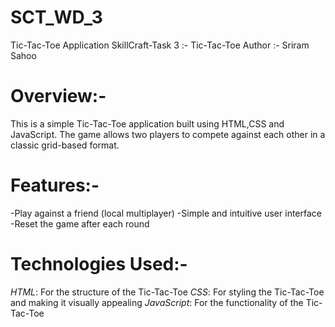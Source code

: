 # SCT_WD_3
Tic-Tac-Toe Application
SkillCraft-Task 3 :- Tic-Tac-Toe Author :- Sriram Sahoo

# Overview:-
This is a simple Tic-Tac-Toe application built using HTML,CSS and JavaScript. The game allows two players to compete against each other in a classic grid-based format.

# Features:-
-Play against a friend (local multiplayer)
-Simple and intuitive user interface
-Reset the game after each round

# Technologies Used:-
*HTML*: For the structure of the Tic-Tac-Toe
*CSS*: For styling the Tic-Tac-Toe and making it visually appealing
*JavaScript*: For the functionality of the Tic-Tac-Toe
